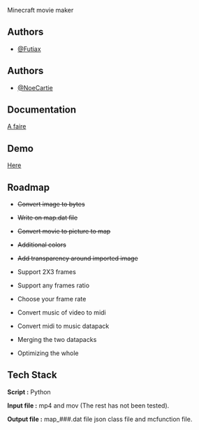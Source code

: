 Minecraft movie maker

## Authors

- [@Futiax](https://github.com/Futiax)


## Authors

- [@NoeCartie](https://github.com/NoeCartier)


## Documentation

[A faire](https://youtu.be/dQw4w9WgXcQ?si=DbouwqCV9CGxgLdx&t=1)




## Demo

[Here](https://www.youtube.com/watch?v=FCKrOrIVkLs)



## Roadmap

- ~~Convert image to bytes~~

- ~~Write on map.dat file~~

- ~~Convert movie to picture to map~~

- ~~Additional colors~~

- ~~Add transparency around imported image~~

- Support 2X3 frames

- Support any frames ratio

- Choose your frame rate

- Convert music of video to midi

- Convert midi to music datapack

- Merging the two datapacks

- Optimizing the whole


## Tech Stack

**Script :** Python

**Input file :** mp4 and mov (The rest has not been tested).

**Output file :** map_###.dat file json class file and mcfunction file.
